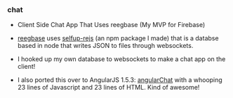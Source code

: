 ### chat

* Client Side Chat App That Uses reegbase (My MVP for Firebase)

* [reegbase](https://github.com/selfup/reegbase) uses [selfup-rejs](https://github.com/selfup/rejs) (an npm package I made) that is a databse based in node that writes JSON to files through websockets.

* I hooked up my own database to websockets to make a chat app on the client!

* I also ported this over to AngularJS 1.5.3: [angularChat](https://github.com/selfup/angularChat) with a whooping 23 lines of Javascript and 23 lines of HTML. Kind of awesome!

